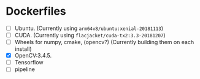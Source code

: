 # Dockerfiles


- [ ] Ubuntu. (Currently using `arm64v8/ubuntu:xenial-20181113`)
- [ ] CUDA. (Currently using `flacjacket/cuda-tx2:3.3-20181207`)
- [ ] Wheels for numpy, cmake, (opencv?) (Currently building them on each install)
- [x] OpenCV:3.4.5.
- [ ] Tensorflow
- [ ] pipeline
